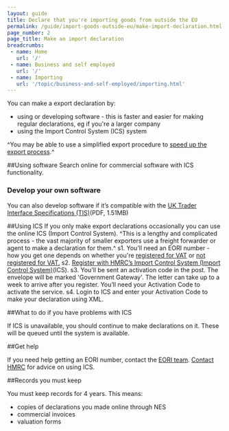 ```yaml
---
layout: guide
title: Declare that you're importing goods from outside the EU
permalink: /guide/import-goods-outside-eu/make-import-declaration.html
page_number: 2
page_title: Make an import declaration
breadcrumbs:
 - name: Home
   url: '/'
 - name: Business and self employed
   url: '/'
 - name: Importing
   url: '/topic/business-and-self-employed/importing.html'   
---
```


You can make a export declaration by:

* using or developing software - this is faster and easier for making regular declarations, eg if you're a larger company
* using the Import Control System (ICS) system

^You may be able to use a simplified export procedure to [speed up the export process](/apply-simplified-declaration-procedure-sdp-imports-exports.html).^

##Using software
Search online for commercial software with ICS functionality.

### Develop your own software
You can also develop software if it’s compatible with the [UK Trader Interface Specifications (TIS)](https://www.gov.uk/government/uploads/system/uploads/attachment_data/file/382876/tis-ics-2-5.pdf)(PDF, 1.51MB)

##Using ICS
If you only make export declarations occasionally you can use the online ICS (Import Control System).
^This is a lengthy and complicated process - the vast majority of smaller exporters use a freight forwarder or agent to make a declaration for them.^
s1. You’ll need an EORI number - how you get one depends on whether you're [registered for VAT](https://online.hmrc.gov.uk/shortforms/form/EORIVAT) or [not registered for VAT.](https://online.hmrc.gov.uk/shortforms/form/EORINonVATExport)
s2. [Register with HMRC’s Import Control System (Import Control System)](https://online.hmrc.gov.uk/registration/organisation)(ICS). 
s3. You’ll be sent an activation code in the post. The envelope will be marked 'Government Gateway'. The letter can take up to a week to arrive after you register. You’ll need your Activation Code to activate the service.
s4. Login to ICS and enter your Activation Code to make your declaration using XML. 

##What to do if you have problems with ICS

If ICS is unavailable, you should continue to make declarations on it. These will be queued until the system is available.

##Get help

If you need help getting an EORI number, contact the [EORI team](https://online.hmrc.gov.uk/shortforms/form/EORIContact).
[Contact HMRC](/government/organisations/hm-revenue-customs/contact/new-computerised-transit-system-enquiries) for advice on using ICS.

##Records you must keep

You must keep records for 4 years. This means:

- copies of declarations you made online through NES
- commercial invoices
- valuation forms






